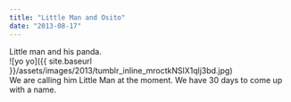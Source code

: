 ```yaml
---
title: "Little Man and Osito"
date: "2013-08-17"
---
```


Little man and his panda.  
![yo yo]({{ site.baseurl }}/assets/images/2013/tumblr_inline_mroctkNSlX1qlj3bd.jpg)  
We are calling him Little Man at the moment. We have 30 days to come up with a name.
